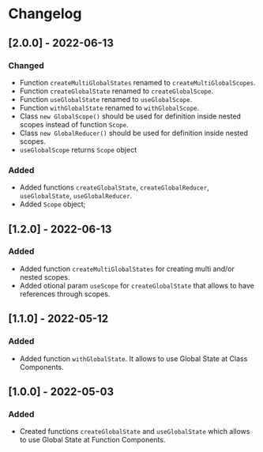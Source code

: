 # Changelog

## [2.0.0] - 2022-06-13

### Changed

- Function `createMultiGlobalStates` renamed to  `createMultiGlobalScopes`.
- Function `createGlobalState` renamed to  `createGlobalScope`.
- Function `useGlobalState` renamed to  `useGlobalScope`.
- Function `withGlobalState` renamed to  `withGlobalScope`.
- Class `new GlobalScope()` should be used for definition inside nested scopes instead of function `Scope`.
- Class `new GlobalReducer()` should be used for definition inside nested scopes.
- `useGlobalScope` returns `Scope` object

### Added

- Added functions `createGlobalState`, `createGlobalReducer`, `useGlobalState`, `useGlobalReducer`.
- Added `Scope` object;


## [1.2.0] - 2022-06-13

### Added

- Added function `createMultiGlobalStates` for creating multi and/or nested scopes.
- Added otional param `useScope` for `createGlobalState` that allows to have references through scopes.

## [1.1.0] - 2022-05-12

### Added

- Added function `withGlobalState`. It allows to use Global State at Class Components.

## [1.0.0] - 2022-05-03

### Added

- Created functions `createGlobalState` and `useGlobalState` which allows to use Global State at Function Components.
